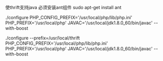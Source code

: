 使thrift支持java 必须安装ant组件
sudo apt-get install ant

./configure PHP_CONFIG_PREFIX='/usr/local/php/lib/php.ini' PHP_PREFIX='/usr/local/php' JAVAC='/usr/local/jdk1.8.0_60/bin/javac' --with-boost

./configure --prefix=/usr/local/thrift PHP_CONFIG_PREFIX='/usr/local/php/lib/php.ini' PHP_PREFIX='/usr/local/php' JAVAC='/usr/local/jdk1.8.0_60/bin/javac' --with-boost
